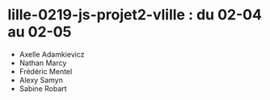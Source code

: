 # lille-0219-js-projet2-vlille : du 02-04 au 02-05

- Axelle Adamkievicz
- Nathan Marcy
- Frédéric Mentel
- Alexy Samyn
- Sabine Robart
